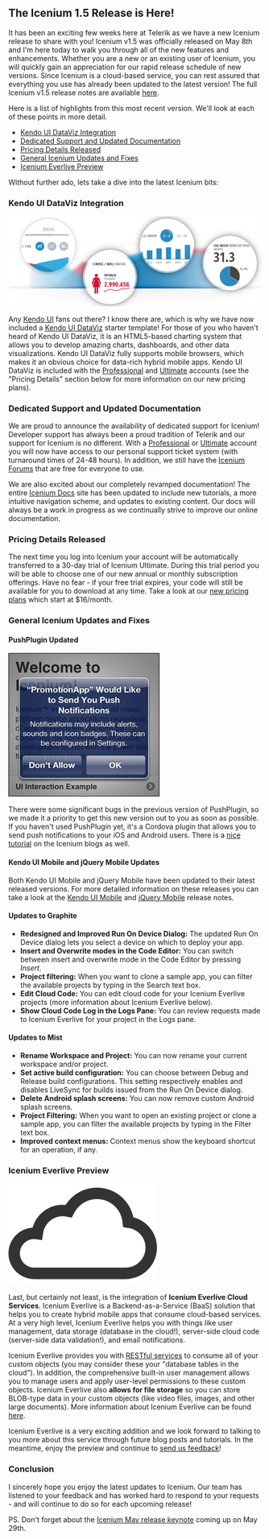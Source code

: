 ## The Icenium 1.5 Release is Here!

It has been an exciting few weeks here at Telerik as we have a new Icenium release to share with you! Icenium v1.5 was officially released on May 8th and I'm here today to walk you through all of the new features and enhancements. Whether you are a new or an existing user of Icenium, you will quickly gain an appreciation for our rapid release schedule of new versions. Since Icenium is a cloud-based service, you can rest assured that everything you use has already been updated to the latest version! The full Icenium v1.5 release notes are available [here](http://docs.icenium.com/release-notes/v1-5).

Here is a list of highlights from this most recent version. We'll look at each of these points in more detail.

* [Kendo UI DataViz Integration](#dataviz)
* [Dedicated Support and Updated Documentation](#support)
* [Pricing Details Released](#pricing)
* [General Icenium Updates and Fixes](#general)
* [Icenium Everlive Preview](#everlive)

Without further ado, lets take a dive into the latest Icenium bits:

### <a id="dataviz"></a>Kendo UI DataViz Integration

![kendo ui dataviz](dataviz.png)

Any [Kendo UI](http://www.kendoui.com/) fans out there? I know there are, which is why we have now included a [Kendo UI DataViz](http://www.kendoui.com/dataviz.aspx) starter template! For those of you who haven't heard of Kendo UI DataViz, it is an HTML5-based charting system that allows you to develop amazing charts, dashboards, and other data visualizations. Kendo UI DataViz fully supports mobile browsers, which makes it an obvious choice for data-rich hybrid mobile apps. Kendo UI DataViz is included with the [Professional](http://www.icenium.com/pricing) and [Ultimate](http://www.icenium.com/pricing) accounts (see the "Pricing Details" section below for more information on our new pricing plans).

### <a id="support"></a>Dedicated Support and Updated Documentation

We are proud to announce the availability of dedicated support for Icenium! Developer support has always been a proud tradition of Telerik and our support for Icenium is no different. With a [Professional](http://www.icenium.com/pricing) or [Ultimate](http://www.icenium.com/pricing) account you will now have access to our personal support ticket system (with turnaround times of 24-48 hours). In addition, we still have the [Icenium Forums](http://www.icenium.com/community/forums) that are free for everyone to use.

We are also excited about our completely revamped documentation! The entire [Icenium Docs](http://docs.icenium.com/) site has been updated to include new tutorials, a more intuitive navigation scheme, and updates to existing content. Our docs will always be a work in progress as we continually strive to improve our online documentation.

### <a id="pricing"></a>Pricing Details Released

The next time you log into Icenium your account will be automatically transferred to a 30-day trial of Icenium Ultimate. During this trial period you will be able to choose one of our new annual or monthly subscription offerings. Have no fear - if your free trial expires, your code will still be available for you to download at any time. Take a look at our [new pricing plans](http://www.icenium.com/pricing) which start at $16/month.

### <a id="general"></a>General Icenium Updates and Fixes

#### PushPlugin Updated

![cordova pushplugin](pushplugin.gif)

There were some significant bugs in the previous version of PushPlugin, so we made it a priority to get this new version out to you as soon as possible. If you haven't used PushPlugin yet, it's a Cordova plugin that allows you to send push notifications to your iOS and Android users. There is a [nice tutorial](http://www.icenium.com/community/blog/icenium-team-blog/2013/04/17/push-notifications-with-cordova-icenium) on the Icenium blogs as well.

#### Kendo UI Mobile and jQuery Mobile Updates

Both Kendo UI Mobile and jQuery Mobile have been updated to their latest released versions. For more detailed information on these releases you can take a look at the [Kendo UI Mobile](http://www.kendoui.com/mobile/whats-new/release-notes/q1-2013-mobile.aspx) and [jQuery Mobile](http://jquerymobile.com/blog/2013/02/20/jquery-mobile-1-3-0-released/) release notes.

#### Updates to Graphite

- **Redesigned and Improved Run On Device Dialog:** The updated Run On Device dialog lets you select a device on which to deploy your app.
- **Insert and Overwrite modes in the Code Editor:** You can switch between insert and overwrite mode in the Code Editor by pressing *Insert*.
- **Project filtering:** When you want to clone a sample app, you can filter the available projects by typing in the Search text box.
- **Edit Cloud Code:** You can edit cloud code for your Icenium Everlive projects (more information about Icenium Everlive below).
- **Show Cloud Code Log in the Logs Pane:** You can review requests made to Icenium Everlive for your project in the Logs pane.

#### Updates to Mist

- **Rename Workspace and Project:** You can now rename your current workspace and/or project.
- **Set active build configuration:** You can choose between Debug and Release build configurations. This setting respectively enables and disables LiveSync for builds issued from the Run On Device dialog.
- **Delete Android splash screens:** You can now remove custom Android splash screens.
- **Project Filtering:** When you want to open an existing project or clone a sample app, you can filter the available projects by typing in the Filter text box.
- **Improved context menus:** Context menus show the keyboard shortcut for an operation, if any.

### <a id="everlive"></a>Icenium Everlive Preview

[![icenium everlive](cloud.png)](http://visualpharm.com)

Last, but certainly not least, is the integration of **Icenium Everlive Cloud Services**. Icenium Everlive is a  Backend-as-a-Service (BaaS) solution that helps you to create hybrid mobile apps that consume cloud-based services. At a very high level, Icenium Everlive helps you with things like user management, data storage (database in the cloud!), server-side cloud code (server-side data validation!), and email notifications.

Icenium Everlive provides you with [RESTful services](https://en.wikipedia.org/wiki/Representational_state_transfer#RESTful_web_APIs) to consume all of your custom objects (you may consider these your "database tables in the cloud"). In addition, the comprehensive built-in user management allows you to manage users and apply user-level permissions to these custom objects. Icenium Everlive also **allows for file storage** so you can store BLOB-type data in your custom objects (like video files, images, and other large documents). More information about Icenium Everlive can be found [here](http://www.icenium.com/product/everlive).

Icenium Everlive is a very exciting addition and we look forward to talking to you more about this service through future blog posts and tutorials. In the meantime, enjoy the preview and continue to [send us feedback](http://feedback.telerik.com/Project/87)!

### Conclusion

I sincerely hope you enjoy the latest updates to Icenium. Our team has listened to your feedback and has worked hard to respond to your requests - and will continue to do so for each upcoming release!

PS. Don't forget about the [Icenium May release keynote](http://www.icenium.com/blog/icenium-team-blog/2013/05/07/icenium-may-release-keynote-may-29th.-register-now-) coming up on May 29th.